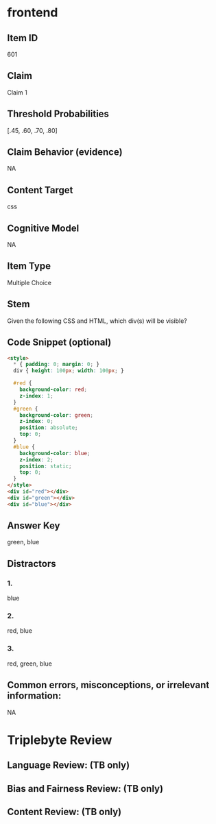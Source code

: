 # frontend

## Item ID
601

## Claim
Claim 1

## Threshold Probabilities
[.45, .60, .70, .80]

## Claim Behavior (evidence)
NA

## Content Target
css

## Cognitive Model
NA

## Item Type
Multiple Choice

## Stem
Given the following CSS and HTML, which div(s) will be visible?

## Code Snippet (optional)
```html
<style>
  * { padding: 0; margin: 0; }
  div { height: 100px; width: 100px; }

  #red {
    background-color: red;
    z-index: 1;
  }
  #green {
    background-color: green;
    z-index: 0;
    position: absolute;
    top: 0;
  }
  #blue {
    background-color: blue; 
    z-index: 2;
    position: static;
    top: 0;
  }
</style>
<div id="red"></div>
<div id="green"></div>
<div id="blue"></div>
```

## Answer Key
green, blue

## Distractors

### 1.
blue

### 2.
red, blue

### 3.
red, green, blue

## Common errors, misconceptions, or irrelevant information:
NA

# Triplebyte Review


## Language Review: (TB only)


## Bias and Fairness Review: (TB only)


## Content Review: (TB only)

